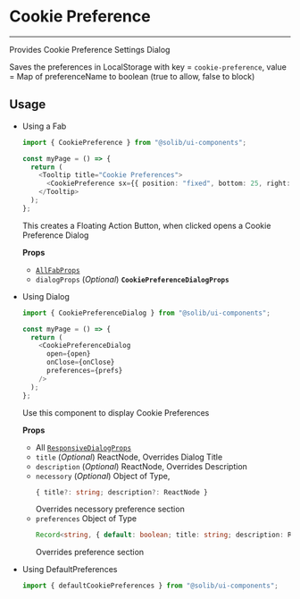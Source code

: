 # Cookie Preference

---

Provides Cookie Preference Settings Dialog

Saves the preferences in LocalStorage with key = `cookie-preference`, value = Map of preferenceName to boolean (true to allow, false to block)

## Usage

- Using a Fab

  ```typescript
  import { CookiePreference } from "@solib/ui-components";

  const myPage = () => {
    return (
      <Tooltip title="Cookie Preferences">
        <CookiePreference sx={{ position: "fixed", bottom: 25, right: 25 }} />
      </Tooltip>
    );
  };
  ```

  This creates a Floating Action Button, when clicked opens a Cookie Preference Dialog

  **Props**

  - [`AllFabProps`](https://mui.com/material-ui/api/fab/#props)
  - `dialogProps` (_Optional_) **`CookiePreferenceDialogProps`**

- Using Dialog

  ```typescript
  import { CookiePreferenceDialog } from "@solib/ui-components";

  const myPage = () => {
    return (
      <CookiePreferenceDialog
        open={open}
        onClose={onClose}
        preferences={prefs}
      />
    );
  };
  ```

  Use this component to display Cookie Preferences

  **Props**

  - All [`ResponsiveDialogProps`](./responsive-dialog)
  - `title` (_Optional_) ReactNode, Overrides Dialog Title
  - `description` (_Optional_) ReactNode, Overrides Description
  - `necessory` (_Optional_) Object of Type,
    ```typescript
    { title?: string; description?: ReactNode }
    ```
    Overrides necessory preference section
  - `preferences` Object of Type
    ```typescript
    Record<string, { default: boolean; title: string; description: ReactNode }>;
    ```
    Overrides preference section

- Using DefaultPreferences

  ```typescript
  import { defaultCookiePreferences } from "@solib/ui-components";
  ```
